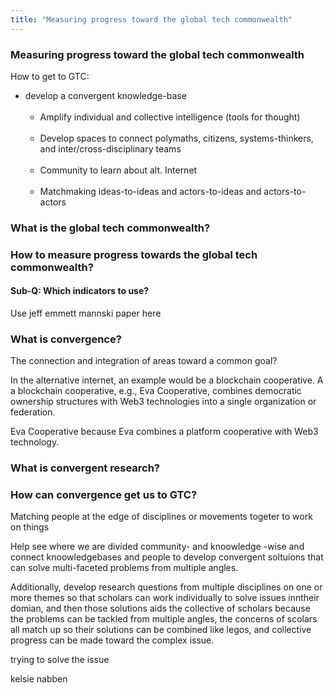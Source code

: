 ```yaml
---
title: "Measuring progress toward the global tech commonwealth"
---
```


### Measuring progress toward the global tech commonwealth

How to get to GTC:

-   develop a convergent knowledge-base  
       
    - Amplify individual and collective intelligence (tools for thought)  
       
    - Develop spaces to connect polymaths, citizens, systems-thinkers, and inter/cross-disciplinary teams  
       
    - Community to learn about alt. Internet  
       
    - Matchmaking ideas-to-ideas and actors-to-ideas and actors-to-actors

### What is the global tech commonwealth?

### How to measure progress towards the global tech commonwealth?

#### Sub-Q: Which indicators to use?

Use jeff emmett mannski paper here

  

### What is convergence?

The connection and integration of areas toward a common goal?

In the alternative internet, an example would be a blockchain cooperative. A a blockchain cooperative, e.g., Eva Cooperative, combines democratic ownership structures with Web3 technologies into a single organization or federation.

Eva Cooperative because Eva combines a platform cooperative with Web3 technology.

### What is convergent research?

### How can convergence get us to GTC?

Matching people at the edge of disciplines or movements togeter to work on things

Help see where we are divided community- and knoowledge -wise and connect knoowledgebases and people to develop convergent soltuions that can solve multi-faceted problems from multiple angles. 

Additionally, develop research questions from multiple disciplines on one or more themes so that scholars can work individually to solve issues inntheir domian, and then those solutions aids the collective of scholars because the problems can be tackled from multiple angles, the concerns of scolars all match up so their solutions can be combined like legos, and collective progress can be made toward the complex issue. 

trying to solve the issue

kelsie nabben